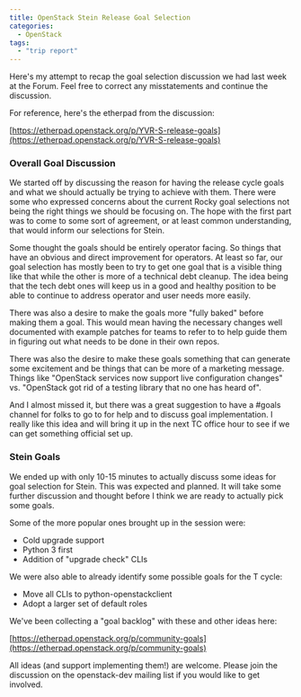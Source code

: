 ```yaml
---
title: OpenStack Stein Release Goal Selection
categories:
  - OpenStack
tags:
  - "trip report"
---
```


Here's my attempt to recap the goal selection discussion we had last week at
the Forum. Feel free to correct any misstatements and continue the discussion.

For reference, here's the etherpad from the discussion:

[https://etherpad.openstack.org/p/YVR-S-release-goals](https://etherpad.openstack.org/p/YVR-S-release-goals)

### Overall Goal Discussion

We started off by discussing the reason for having the release cycle goals and
what we should actually be trying to achieve with them. There were some who
expressed concerns about the current Rocky goal selections not being the right
things we should be focusing on. The hope with the first part was to come to
some sort of agreement, or at least common understanding, that would inform our
selections for Stein.

Some thought the goals should be entirely operator facing. So things that have
an obvious and direct improvement for operators. At least so far, our goal
selection has mostly been to try to get one goal that is a visible thing like
that while the other is more of a technical debt cleanup. The idea being that
the tech debt ones will keep us in a good and healthy position to be able to
continue to address operator and user needs more easily.

There was also a desire to make the goals more "fully baked" before making them
a goal. This would mean having the necessary changes well documented with
example patches for teams to refer to to help guide them in figuring out what
needs to be done in their own repos.

There was also the desire to make these goals something that can generate some
excitement and be things that can be more of a marketing message. Things like
"OpenStack services now support live configuration changes" vs. "OpenStack got
rid of a testing library that no one has heard of".

And I almost missed it, but there was a great suggestion to have a #goals
channel for folks to go to for help and to discuss goal implementation. I
really like this idea and will bring it up in the next TC office hour to see if
we can get something official set up.

### Stein Goals

We ended up with only 10-15 minutes to actually discuss some ideas for goal
selection for Stein. This was expected and planned. It will take some further
discussion and thought before I think we are ready to actually pick some goals.

Some of the more popular ones brought up in the session were:

- Cold upgrade support
- Python 3 first
- Addition of "upgrade check" CLIs

We were also able to already identify some possible goals for the T cycle:

- Move all CLIs to python-openstackclient
- Adopt a larger set of default roles

We've been collecting a "goal backlog" with these and other ideas here:

[https://etherpad.openstack.org/p/community-goals](https://etherpad.openstack.org/p/community-goals)

All ideas (and support implementing them!) are welcome. Please join the
discussion on the openstack-dev mailing list if you would like to get involved.
